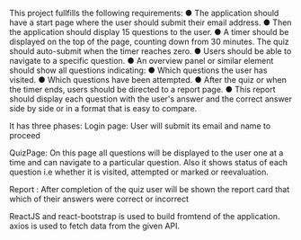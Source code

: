 This project fullfills the following requirements:
● The application should have a start page where the user should submit their email address.
● Then the application should display 15 questions to the user.
● A timer should be displayed on the top of the page, counting down from 30 minutes. The quiz
should auto-submit when the timer reaches zero.
● Users should be able to navigate to a specific question.
● An overview panel or similar element should show all questions indicating:
● Which questions the user has visited.
● Which questions have been attempted.
● After the quiz or when the timer ends, users should be directed to a report page.
● This report should display each question with the user's answer and the correct answer side by
side or in a format that is easy to compare.

It has three phases:
Login page: User will submit its email and name to proceed

QuizPage: On this page all questions will be displayed to the user one at a time and can navigate to a particular question. Also it shows status of each question i.e whether it is visited, attempted or marked or reevaluation.

Report : After completion of the quiz user will be shown the report card that which of their answers were correct or incorrect

ReactJS and react-bootstrap is used to build fromtend of the application.
axios is used to fetch data from the given API.
